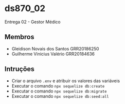 # ds870_02

Entrega 02 - Gestor Médico

## Membros

- Gleidison Novais dos Santos GRR20186250
- Guilherme Vinicius Valério GRR20184636

## Intruções

- Criar o arquivo `.env` e atribuir os valores das variáveis
- Executar o comando `npx sequelize db:create`
- Executar o comando `npx sequelize db:migrate`
- Executar o comando `npx sequelize db:seed:all`